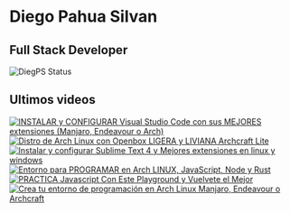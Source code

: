 # Diego Pahua Silvan

## Full Stack Developer

![DiegPS Status](https://github-readme-stats.vercel.app/api/wakatime?username=diegps&api_domain=wakapi.dev&custom_title=Week%20Stats&layout=compact&theme=radical)

## Ultimos videos
<!-- BEGIN YOUTUBE-CARDS -->
[![INSTALAR y CONFIGURAR Visual Studio Code con sus MEJORES extensiones (Manjaro, Endeavour o Arch)](https://ytcards.demolab.com/?id=wcJosbI8jN0&title=INSTALAR+y+CONFIGURAR+Visual+Studio+Code+con+sus+MEJORES+extensiones+%28Manjaro%2C+Endeavour+o+Arch%29&lang=en&timestamp=1669778469&background_color=%230d1117&title_color=%23ffffff&stats_color=%23dedede&width=250 "INSTALAR y CONFIGURAR Visual Studio Code con sus MEJORES extensiones (Manjaro, Endeavour o Arch)")](https://www.youtube.com/watch?v=wcJosbI8jN0)
[![Distro de Arch Linux con Openbox LIGERA y LIVIANA Archcraft Lite](https://ytcards.demolab.com/?id=Jlu6Sd65WyQ&title=Distro+de+Arch+Linux+con+Openbox+LIGERA+y+LIVIANA+Archcraft+Lite&lang=en&timestamp=1662418129&background_color=%230d1117&title_color=%23ffffff&stats_color=%23dedede&width=250 "Distro de Arch Linux con Openbox LIGERA y LIVIANA Archcraft Lite")](https://www.youtube.com/watch?v=Jlu6Sd65WyQ)
[![Instalar y configurar Sublime Text 4 y Mejores extensiones en linux y windows](https://ytcards.demolab.com/?id=vfWT-4AvgQY&title=Instalar+y+configurar+Sublime+Text+4+y+Mejores+extensiones+en+linux+y+windows&lang=en&timestamp=1662418112&background_color=%230d1117&title_color=%23ffffff&stats_color=%23dedede&width=250 "Instalar y configurar Sublime Text 4 y Mejores extensiones en linux y windows")](https://www.youtube.com/watch?v=vfWT-4AvgQY)
[![Entorno para PROGRAMAR en Arch LINUX, JavaScript, Node y Rust](https://ytcards.demolab.com/?id=uqk6ngeJXvk&title=Entorno+para+PROGRAMAR+en+Arch+LINUX%2C+JavaScript%2C+Node+y+Rust&lang=en&timestamp=1654458604&background_color=%230d1117&title_color=%23ffffff&stats_color=%23dedede&width=250 "Entorno para PROGRAMAR en Arch LINUX, JavaScript, Node y Rust")](https://www.youtube.com/watch?v=uqk6ngeJXvk)
[![PRACTICA Javascript Con Este Playground y  Vuelvete el Mejor](https://ytcards.demolab.com/?id=l82i-UdtmSY&title=PRACTICA+Javascript+Con+Este+Playground+y++Vuelvete+el+Mejor&lang=en&timestamp=1654458512&background_color=%230d1117&title_color=%23ffffff&stats_color=%23dedede&width=250 "PRACTICA Javascript Con Este Playground y  Vuelvete el Mejor")](https://www.youtube.com/watch?v=l82i-UdtmSY)
[![Crea tu entorno de programación en Arch Linux Manjaro, Endeavour o Archcraft](https://ytcards.demolab.com/?id=5yndr7tFhiA&title=Crea+tu+entorno+de+programaci%C3%B3n+en+Arch+Linux+Manjaro%2C+Endeavour+o+Archcraft&lang=en&timestamp=1654457248&background_color=%230d1117&title_color=%23ffffff&stats_color=%23dedede&width=250 "Crea tu entorno de programación en Arch Linux Manjaro, Endeavour o Archcraft")](https://www.youtube.com/watch?v=5yndr7tFhiA)
<!-- END YOUTUBE-CARDS -->
